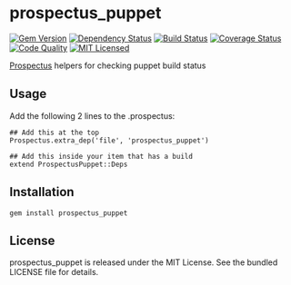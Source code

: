 prospectus_puppet
=========

[![Gem Version](https://img.shields.io/gem/v/prospectus_puppet.svg)](https://rubygems.org/gems/prospectus_puppet)
[![Dependency Status](https://img.shields.io/gemnasium/akerl/prospectus_puppet.svg)](https://gemnasium.com/akerl/prospectus_puppet)
[![Build Status](https://img.shields.io/circleci/project/akerl/prospectus_puppet.svg)](https://circleci.com/gh/akerl/prospectus_puppet)
[![Coverage Status](https://img.shields.io/codecov/c/github/akerl/prospectus_puppet.svg)](https://codecov.io/github/akerl/prospectus_puppet)
[![Code Quality](https://img.shields.io/codacy/1509c0d147124ec4a861ed7ad220b2e0.svg)](https://www.codacy.com/app/akerl/prospectus_puppet)
[![MIT Licensed](https://img.shields.io/badge/license-MIT-green.svg)](https://tldrlegal.com/license/mit-license)

[Prospectus](https://github.com/akerl/prospectus) helpers for checking puppet build status

## Usage

Add the following 2 lines to the .prospectus:

```
## Add this at the top
Prospectus.extra_dep('file', 'prospectus_puppet')

## Add this inside your item that has a build
extend ProspectusPuppet::Deps
```

## Installation

    gem install prospectus_puppet

## License

prospectus_puppet is released under the MIT License. See the bundled LICENSE file for details.

